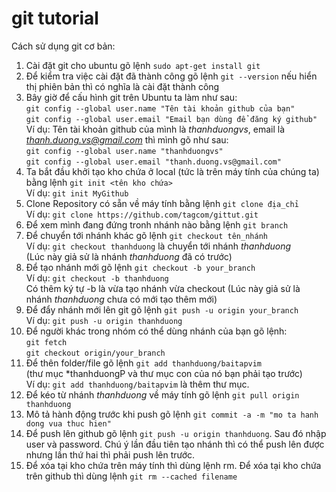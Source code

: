 # git tutorial

Cách sử dụng git cơ bản:  
1. Cài đặt git cho ubuntu gõ lệnh `sudo apt-get install git`  
2. Để kiểm tra việc cài đặt đã thành công gõ lệnh `git --version` nếu hiển thị phiên bản thì có nghĩa là cài đặt thành công  
3. Bây giờ để cấu hình git trên Ubuntu ta làm như sau:  
`git config --global user.name "Tên tài khoản github của bạn"`  
`git config --global user.email "Email bạn dùng để đăng ký github"`  
 Ví dụ: Tên tài khoản github của mình là *thanhduongvs*, email là *thanh.duong.vs@gmail.com* thì mình gõ như sau:  
`git config --global user.name "thanhduongvs"`  
`git config --global user.email "thanh.duong.vs@gmail.com"`  
4. Ta bắt đầu khởi tạo kho chứa ở local (tức là trên máy tính của chúng ta) bằng lệnh `git init <tên kho chứa>`  
Ví dụ: `git init MyGithub`  
5. Clone Repository có sẵn về máy tính bằng lệnh `git clone địa_chỉ`  
Ví dụ: `git clone https://github.com/tagcom/gittut.git`  
6. Để xem mình đang đứng tronh nhánh nào bằng lệnh `git branch`  
7. Để chuyển tới nhánh khác gõ lệnh `git checkout tên_nhánh`  
Ví dụ: `git checkout thanhduong` là chuyển tới nhánh *thanhduong*  
(Lúc này giả sử là nhánh *thanhduong* đã có trước)  
8. Để tạo nhánh mới gõ lệnh `git checkout -b your_branch`  
Ví dụ: `git checkout -b thanhduong`  
Có thêm ký tự -b là vừa tạo nhánh vừa checkout
(Lúc này giả sử là nhánh *thanhduong* chưa có mới tạo thêm mới)  
9. Để đẩy nhánh mới lên git gõ lệnh `git push -u origin your_branch`  
Ví dụ: `git push -u origin thanhduong`  
10. Để người khác trong nhóm có thể dùng nhánh của bạn gõ lệnh:  
`git fetch`  
`git checkout origin/your_branch`  
11. Để thên folder/file gõ lệnh `git add thanhduong/baitapvim`  
(thư mục *thanhduongP và thư mục con của nó bạn phải tạo trước)  
Ví dụ: `git add thanhduong/baitapvim` là thêm thư mục.  
12. Để kéo từ nhánh *thanhduong* về máy tính gõ lệnh `git pull origin thanhduong`  
13. Mô tả hành động trước khi push gõ lệnh `git commit -a -m "mo ta hanh dong vua thuc hien"`  
14. Để push lên github gõ lệnh `git push -u origin thanhduong`. Sau đó nhập user và password. Chú ý lần đầu tiên tạo nhánh thì có thể push lên được nhưng lần thứ hai thì phải push lên trước.  
15. Để xóa tại kho chứa trên máy tính thì dùng lệnh rm. Để xóa tại kho chứa trên github thì dùng lệnh `git rm --cached filename`  

